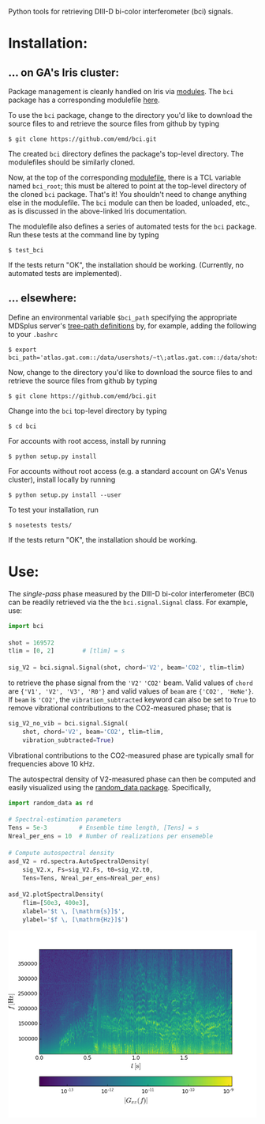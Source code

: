 Python tools for retrieving DIII-D bi-color interferometer (bci) signals.


Installation:
=============


... on GA's Iris cluster:
-------------------------
Package management is cleanly handled on Iris via
[modules](https://diii-d.gat.com/diii-d/Iris#Environment_modules).
The `bci` package has a corresponding modulefile
[here](https://github.com/emd/modulefiles).

To use the `bci` package, change to the directory
you'd like to download the source files to and
retrieve the source files from github by typing

    $ git clone https://github.com/emd/bci.git

The created `bci` directory defines the
package's top-level directory.
The modulefiles should be similarly cloned.

Now, at the top of the corresponding
[modulefile](https://github.com/emd/modulefiles/blob/master/bci),
there is a TCL variable named `bci_root`;
this must be altered to point at the
top-level directory of the cloned `bci` package.
That's it! You shouldn't need to change anything else in
the modulefile. The `bci` module can
then be loaded, unloaded, etc., as is discussed in the
above-linked Iris documentation.

The modulefile also defines a series of automated tests
for the `bci` package. Run these tests at the command line
by typing

    $ test_bci

If the tests return "OK", the installation should be working.
(Currently, no automated tests are implemented).


... elsewhere:
--------------
Define an environmental variable `$bci_path` specifying
the appropriate MDSplus server's
[tree-path definitions](http://www.mdsplus.org/index.php?title=Documentation:Tutorial:RemoteAccess&open=51668177299325667246079&page=Documentation%2FThe+MDSplus+tutorial%2FRemote+data+access+in+MDSplus)
by, for example, adding the following to your `.bashrc`

    $ export bci_path='atlas.gat.com::/data/usershots/~t\;atlas.gat.com::/data/shots/~t/~f~e/~d~c\;atlas.gat.com::/data/orphans/\;atlas.gat.com::/data/models/~t'

Now, change to the directory you'd like to download the source files to
and retrieve the source files from github by typing

    $ git clone https://github.com/emd/bci.git

Change into the `bci` top-level directory by typing

    $ cd bci

For accounts with root access, install by running

    $ python setup.py install

For accounts without root access (e.g. a standard account on GA's Venus
cluster), install locally by running

    $ python setup.py install --user

To test your installation, run

    $ nosetests tests/

If the tests return "OK", the installation should be working.


Use:
====
The *single-pass* phase measured by
the DIII-D bi-color interferometer (BCI)
can be readily retrieved via the
the `bci.signal.Signal` class. For example, use:

```python
import bci

shot = 169572
tlim = [0, 2]        # [tlim] = s

sig_V2 = bci.signal.Signal(shot, chord='V2', beam='CO2', tlim=tlim)

```

to retrieve the phase signal from the `'V2'` `'CO2'` beam.
Valid values of `chord` are `{'V1', 'V2', 'V3', 'R0'}` and
valid values of `beam` are `{'CO2', 'HeNe'}`.
If `beam` is `'CO2'`, the `vibration_subtracted` keyword
can also be set to `True` to remove vibrational contributions
to the CO2-measured phase; that is

```python
sig_V2_no_vib = bci.signal.Signal(
    shot, chord='V2', beam='CO2', tlim=tlim,
    vibration_subtracted=True)

```

Vibrational contributions to the CO2-measured phase
are typically small for frequencies above 10 kHz.

The autospectral density of V2-measured phase
can then be computed and easily visualized using the
[random_data package](https://github.com/emd/random_data).
Specifically,

```python
import random_data as rd

# Spectral-estimation parameters
Tens = 5e-3         # Ensemble time length, [Tens] = s
Nreal_per_ens = 10  # Number of realizations per ensemeble

# Compute autospectral density
asd_V2 = rd.spectra.AutoSpectralDensity(
    sig_V2.x, Fs=sig_V2.Fs, t0=sig_V2.t0,
    Tens=Tens, Nreal_per_ens=Nreal_per_ens)

asd_V2.plotSpectralDensity(
    flim=[50e3, 400e3],
    xlabel='$t \, [\mathrm{s}]$',
    ylabel='$f \, [\mathrm{Hz}]$')

```

![autospectral_density_V2](https://raw.githubusercontent.com/emd/bci/master/figs/autospectral_density_V2.png)
